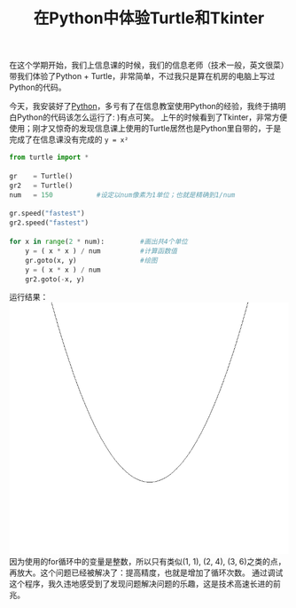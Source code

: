 ﻿---
title: 在Python中体验Turtle和Tkinter
layout: post
category: [技术, Python]
---

在这个学期开始，我们上信息课的时候，我们的信息老师（技术一般，英文很菜）带我们体验了Python + Turtle，非常简单，不过我只是算在机房的电脑上写过Python的代码。

今天，我安装好了[Python](https://www.python.org/)，多亏有了在信息教室使用Python的经验，我终于搞明白Python的代码该怎么运行了: )有点可笑。
上午的时候看到了Tkinter，非常方便使用；刚才又惊奇的发现信息课上使用的Turtle居然也是Python里自带的，于是完成了在信息课没有完成的 ```y = x²```
```python
from turtle import *

gr    = Turtle()
gr2   = Turtle()
num   = 150           #设定以num像素为1单位；也就是精确到1/num

gr.speed("fastest")
gr2.speed("fastest")

for x in range(2 * num):         #画出共4个单位
    y = ( x * x ) / num          #计算函数值
    gr.goto(x, y)                #绘图
    y = ( x * x ) / num
    gr2.goto(-x, y)
```
运行结果：
![Python-Turtle](/files/img/python-turtle-1.png)
因为使用的for循环中的变量是整数，所以只有类似(1, 1), (2, 4), (3, 6)之类的点，再放大。这个问题已经被解决了：提高精度，也就是增加了循环次数。
通过调试这个程序，我久违地感受到了发现问题解决问题的乐趣，这是技术高速长进的前兆。

